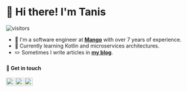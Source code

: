 # 👋 Hi there! I'm Tanis

![visitors](https://visitor-badge.glitch.me/badge?page_id=tanisperez.tanisperez)

* 🔭 I'm a software engineer at [**Mango**](https://mango.com/) with over 7 years of experience.
* 🌱 Currently learning Kotlin and microservices architectures.
* ✏️ Sometimes I write articles in [**my blog**](https://tanis.codes).

#### 🔗  Get in touch

<a href="https://twitter.com/rekomind">
  <img align="left" alt="rekomind | Twitter" width="22px" src="https://raw.githubusercontent.com/peterthehan/peterthehan/master/assets/twitter.svg" />
</a>
<a href="https://www.instagram.com/rekomindweb/">
  <img align="left" alt="rekomind | Instagram" width="22px" src="https://raw.githubusercontent.com/rahuldkjain/github-profile-readme-generator/master/src/images/icons/Social/instagram.svg" />
</a>
<a href="https://www.linkedin.com/in/pereznartallo">
  <img align="left" alt="Tanis's LinkedIn" width="22px" src="https://raw.githubusercontent.com/peterthehan/peterthehan/master/assets/linkedin.svg" />
</a>
